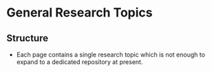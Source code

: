 # General Research Topics
## Structure
- Each page contains a single research topic which is not enough to expand to a dedicated repository at present.
